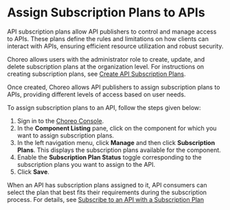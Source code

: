 # Assign Subscription Plans to APIs

API subscription plans allow API publishers to control and manage access to APIs. These plans define the rules and limitations on how clients can interact with APIs, ensuring efficient resource utilization and robust security.

Choreo allows users with the administrator role to create, update, and delete subscription plans at the organization level. For instructions on creating subscription plans, see [Create API Subscription Plans](../../administer/create-api-subscription-plans.md).

Once created, Choreo allows API publishers to assign subscription plans to APIs, providing different levels of access based on user needs.

To assign subscription plans to an API, follow the steps given below: 

1. Sign in to the [Choreo Console](https://console.choreo.dev/).
2. In the **Component Listing** pane, click on the component for which you want to assign subscription plans.
3. In the left navigation menu, click **Manage** and then click **Subscription Plans**. This displays the subscription plans available for the component.
4. Enable the **Subscription Plan Status** toggle corresponding to the subscription plans you want to assign to the API.
5. Click **Save**.

When an API has subscription plans assigned to it, API consumers can select the plan that best fits their requirements during the subscription process. For details, see [Subscribe to an API with a Subscription Plan](./subscribe-to-an-api-with-a-subscription-plan.md)
